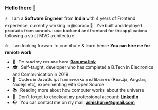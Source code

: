 ### Hello there 👋

<!--
**ashish_debnath** is a ✨ _special_ ✨ repository because its `README.md` (this file) appears on your GitHub profile.
-->

:zap: &nbsp; I am a **Software Engineer** from **India** with 4 years of Frontend experience, currently working in @soroco
:rocket: &nbsp; I've built and deployed products from scratch. I use backend and frontend for the applications following a strict MVC architecture.

:airplane: &nbsp; I am looking forward to contribute & learn hence **You can hire me for remote work**

- :briefcase: &nbsp; Do read my resume here: **<a href="https://drive.google.com/file/d/13xeYwv-PDb6HbGC3N_hFlJIbw029EoO7/view?usp=sharing" target="_blank">Resume link</a>** 
- :mortar_board: &nbsp; Self-taught, developer who has completed a B.Tech in Electronics and Communication in 2019
- :telescope: &nbsp; Codes in JavaScript frameworks and libraries (Reactjs, Angular, Nodejs etc), experimenting with Open Source
- :books: &nbsp; Reading more about how computer works, about the universe
- :tada: &nbsp; Don't forget to checkout my professional account: **<a href="https://linkedin.com/in/ashishume" target="_blank">LinkedIn</a>**
- :mailbox_with_no_mail: &nbsp; You can contact me on my mail: **<a href="https://mail.google.com/mail/u/0/?view=cm&fs=1&tf=1&to=ashishume@gmail.com" target="_blank">ashishume@gmail.com</a>** 
